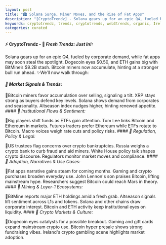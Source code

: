```yaml
---
layout: post
title: "🏙️ Solana Surge, Miner Moves, and the Rise of Fat Apps"
description: "[CryptoTrendz] - Solana gears up for an epic Q4, fueled by corporate demand, while fat apps may soon steal the spotlight. Dogecoin eyes $0.50, and ETH gains big with BitMine’s $9.2B stash. Bitcoin miners now accumulate, hinting at a stronger bull run ahead."
keywords: cryptotrendz, trendz, cryptotrends, web3trends, organic, Ireland, Ethereum, Bitcoin, ETH, Crypto, Investors, bank, CEO
categories: curated
---
```


#### ⚡ CryptoTrendz - 📌 *Fresh Trendz: Just In!:*

Solana gears up for an epic Q4, fueled by corporate demand, while fat apps may soon steal the spotlight. Dogecoin eyes $0.50, and ETH gains big with BitMine’s $9.2B stash. Bitcoin miners now accumulate, hinting at a stronger bull run ahead. ✨We’ll now walk through:


#### *🔖  Market Signals & Trends:*  

🔹Bitcoin miners favor accumulation over selling, signaling a tilt. XRP stays strong as buyers defend key levels. Solana shows demand from corporates and seasonality. Altseason index nudges higher, hinting renewed appetite. #### *🔖  Institutional Flows & Sentiment:*  

🔹Big players shift funds as ETFs gain attention. Tom Lee links Bitcoin and Ethereum in markets. Futures traders prefer Ethereum while ETFs rotate to Bitcoin. Macro voices weigh rate cuts and policy risks. #### *🔖  Regulation, Policy & Legal:*  

🔹US trustees flag concerns over crypto bankruptcies. Russia weighs a crypto bank to curb fraud and aid miners. White House policy talk shapes crypto discourse. Regulators monitor market moves and compliance. #### *🔖  Adoption, Narratives & Use Cases:*  

🔹Fat apps narrative gains steam for coming months. Gaming and crypto purchases broaden everyday use. John Lennon's son praises Bitcoin, lifting mainstream hype. Researchers suggest Bitcoin could reach Mars in theory. #### *🔖  Mining & Layer-1 Ecosystems:*  

🔹BitMine reports major ETH holdings amid a fresh grab. Altseason signals lift sentiment across L1s and tokens. Solana and other chains draw corporate interest. Bitcoin and ETH activity keep institutional eyes on liquidity. #### *🔖  Crypto Markets & Culture:*  

🔹Dogecoin eyes catalysts for a possible breakout. Gaming and gift cards expand mainstream crypto use. Bitcoin hyper presale shows strong fundraising vibes. Ireland's crypto gambling scene highlights market adoption.